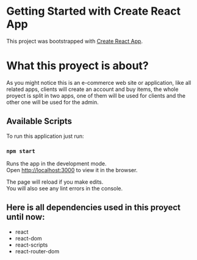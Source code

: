# Getting Started with Create React App

This project was bootstrapped with [Create React App](https://github.com/facebook/create-react-app).

# What this proyect is about?

As you might notice this is an e-commerce web site or application, like all related apps, clients will create an account and buy items, the whole proyect is split in two apps, one of them will be used for clients and the other one will be used for the admin.

## Available Scripts

To run this application just run:

### `npm start`

Runs the app in the development mode.\
Open [http://localhost:3000](http://localhost:3000) to view it in the browser.

The page will reload if you make edits.\
You will also see any lint errors in the console.

## Here is all dependencies used in this proyect until now:

- react
- react-dom
- react-scripts
- react-router-dom

